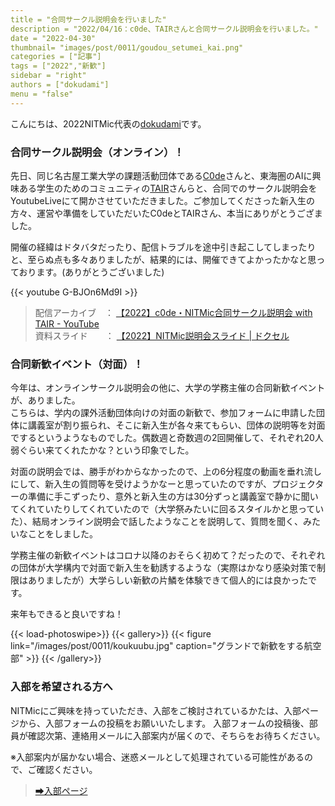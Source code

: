 ```yaml
---
title = "合同サークル説明会を行いました"
description = "2022/04/16：c0de、TAIRさんと合同サークル説明会を行いました。"
date = "2022-04-30"
thumbnail= "images/post/0011/goudou_setumei_kai.png"
categories = ["記事"]
tags = ["2022","新歓"]
sidebar = "right"
authors = ["dokudami"]
menu = "false"
---
```


こんにちは、2022NITMic代表の[dokudami](http://nitmic.club.nitech.ac.jp/authors/dokudami/)です。

### 合同サークル説明会（オンライン）！

先日、同じ名古屋工業大学の課題活動団体である[C0de](https://twitter.com/c0demattari)さんと、東海圏のAIに興味ある学生のためのコミュニティの[TAIR](https://twitter.com/tairproject)さんらと、合同でのサークル説明会をYoutubeLiveにて開かさせていただきました。ご参加してくださった新入生の方々、運営や準備をしていただいたC0deとTAIRさん、本当にありがとうござました。
  
開催の経緯はドタバタだったり、配信トラブルを途中引き起こしてしまったりと、至らぬ点も多々ありましたが、結果的には、開催できてよかったかなと思っております。(ありがとうございました)


{{< youtube G-BJOn6Md9I >}}
  
> 配信アーカイブ　：  [【2022】c0de・NITMic合同サークル説明会 with TAIR - YouTube](https://www.youtube.com/watch?v=MB_o8w3Q1mc)  
> 資料スライド　　：  [【2022】NITMic説明会スライド | ドクセル](https://www.docswell.com/s/dokudami/Z346JK-2022-04-21-024719)


### 合同新歓イベント（対面）！

今年は、オンラインサークル説明会の他に、大学の学務主催の合同新歓イベントが、ありました。  
こちらは、学内の課外活動団体向けの対面の新歓で、参加フォームに申請した団体に講義室が割り振られ、そこに新入生が各々来てもらい、団体の説明等を対面でするというようなものでした。偶数週と奇数週の2回開催して、それぞれ20人弱ぐらい来てくれたかな？という印象でした。
  
対面の説明会では、勝手がわからなかったので、上の6分程度の動画を垂れ流しにして、新入生の質問等を受けようかなーと思っていたのですが、プロジェクターの準備に手こずったり、意外と新入生の方は30分ずっと講義室で静かに聞いてくれていたりしてくれていたので（大学祭みたいに回るスタイルかと思っていた）、結局オンライン説明会で話したようなことを説明して、質問を聞く、みたいなことをしました。
  
学務主催の新歓イベントはコロナ以降のおそらく初めて？だったので、それぞれの団体が大学構内で対面で新入生を勧誘するような（実際はかなり感染対策で制限はありましたが）大学らしい新歓の片鱗を体験できて個人的には良かったです。
  
来年もできると良いですね！

{{< load-photoswipe>}}
{{< gallery>}}
  {{< figure link="/images/post/0011/koukuubu.jpg" caption="グランドで新歓をする航空部" >}}
{{< /gallery>}}

### 入部を希望される方へ

NITMicにご興味を持っていただき、入部をご検討されているかたは、入部ページから、入部フォームの投稿をお願いいたします。
入部フォームの投稿後、部員が確認次第、連絡用メールに入部案内が届くので、そちらをお待ちください。  
  
※入部案内が届かない場合、迷惑メールとして処理されている可能性があるので、ご確認ください。

> [➡入部ページ](http://nitmic.club.nitech.ac.jp/top/join/)
